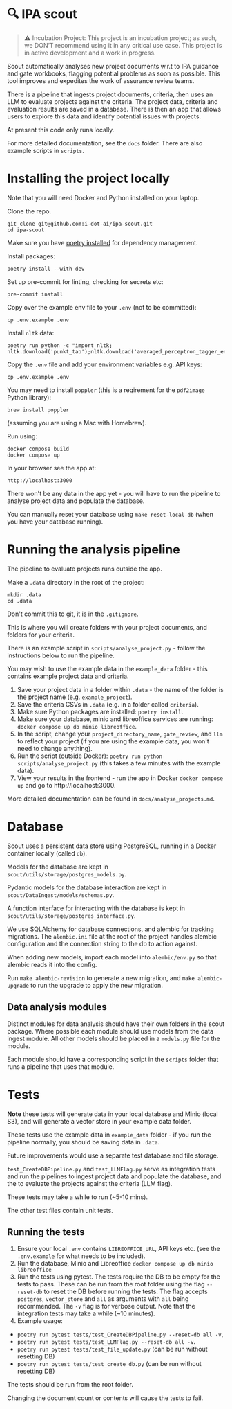 #  🔍 IPA scout

> ⚠️ Incubation Project: This project is an incubation project; as such, we DON’T recommend using it in any critical use case. This project is in active development and a work in progress. 

Scout automatically analyses new project documents w.r.t to IPA guidance and gate workbooks, flagging potential problems as soon as possible. This tool improves and expedites the work of assurance review teams.

There is a pipeline that ingests project documents, criteria, then uses an LLM to evaluate projects against the criteria. The project data, criteria and evaluation results are saved in a database. There is then an app that allows users to explore this data and identify potential issues with projects.

At present this code only runs locally.

For more detailed documentation, see the `docs` folder. There are also example scripts in `scripts`.


# Installing the project locally

Note that you will need Docker and Python installed on your laptop.

Clone the repo.
```
git clone git@github.com:i-dot-ai/ipa-scout.git
cd ipa-scout
```
Make sure you have [poetry installed](https://python-poetry.org/docs/) for dependency management.

Install packages: 
```
poetry install --with dev
```

Set up pre-commit for linting, checking for secrets etc:
```
pre-commit install
```

Copy over the example env file to your `.env` (not to be committed):
```
cp .env.example .env
```

Install `nltk` data:
```
poetry run python -c "import nltk; nltk.download('punkt_tab');nltk.download('averaged_perceptron_tagger_eng');nltk.download('averaged_perceptron_tagger_eng')"
```

Copy the `.env` file and add your environment variables e.g. API keys:
```
cp .env.example .env
```

You may need to install `poppler` (this is a reqirement for the `pdf2image` Python library): 
```
brew install poppler
```
(assuming you are using a Mac with Homebrew).

Run using:
```
docker compose build
docker compose up
```

In your browser see the app at: 
```
http://localhost:3000
```

There won't be any data in the app yet - you will have to run the pipeline to analyse project data and populate the database. 

You can manually reset your database using `make reset-local-db` (when you have your database running).


# Running the analysis pipeline

The pipeline to evaluate projects runs outside the app.

Make a `.data` directory in the root of the project: 
```
mkdir .data
cd .data
```
Don't commit this to git, it is in the `.gitignore`.

This is where you will create folders with your project documents, and folders for your criteria.

There is an example script in `scripts/analyse_project.py` - follow the instructions below to run the pipeline.

You may wish to use the example data in the `example_data` folder - this contains example project data and criteria.

1. Save your project data in a folder within `.data` - the name of the folder is the project name (e.g. `example_project`).
2. Save the criteria CSVs in `.data` (e.g. in a folder called `criteria`).
3. Make sure Python packages are installed: `poetry install`.
4. Make sure your database, minio and libreoffice services are running: `docker compose up db minio libreoffice`.
5. In the script, change your `project_directory_name`, `gate_review`, and `llm` to reflect your project (if you are using the example data, you won't need to change anything).
6. Run the script (outside Docker): `poetry run python scripts/analyse_project.py` (this takes a few minutes with the example data).
7. View your results in the frontend - run the app in Docker `docker compose up` and go to http://localhost:3000.

More detailed documentation can be found in `docs/analyse_projects.md`.


# Database

Scout uses a persistent data store using PostgreSQL, running in a Docker container locally (called `db`).

Models for the database are kept in `scout/utils/storage/postgres_models.py`.

Pydantic models for the database interaction are kept in `scout/DataIngest/models/schemas.py`.

A function interface for interacting with the database is kept in `scout/utils/storage/postgres_interface.py`.

We use SQLAlchemy for database connections, and alembic for tracking migrations. The `alembic.ini` file at the root of the project handles alembic configuration and the connection string to the db to action against.

When adding new models, import each model into `alembic/env.py` so that alembic reads it into the config.

Run `make alembic-revision` to generate a new migration, and `make alembic-upgrade` to run the upgrade to apply the new migration.


## Data analysis modules

Distinct modules for data analysis should have their own folders in the scout package. Where possible each module should use models from the data ingest module. All other models should be placed in a `models.py` file for the module.

Each module should have a corresponding script in the `scripts` folder that runs a pipeline that uses that module.

# Tests

**Note** these tests will generate data in your local database and Minio (local S3), and will generate a vector store in your example data folder.

These tests use the example data in `example_data` folder - if you run the pipeline normally, you should be saving data in `.data`.

Future improvements would use a separate test database and file storage.

`test_CreateDBPipeline.py` and `test_LLMFlag.py` serve as integration tests and run the pipelines to ingest project data and populate the database, and the to evaluate the projects against the criteria (LLM flag).

These tests may take a while to run (~5-10 mins).

The other test files contain unit tests.

## Running the tests

1. Ensure your local `.env` contains `LIBREOFFICE_URL`, API keys etc. (see the `.env.example` for what needs to be included).
2. Run the database, Minio and Libreoffice `docker compose up db minio libreoffice`
3. Run the tests using pytest. The tests require the DB to be empty for the tests to pass. These can be run from the root folder using the flag `--reset-db` to reset the DB before running the tests. The flag accepts `postgres`, `vector_store` and `all` as arguments with `all` being recommended. The `-v` flag is for verbose output. Note that the integration tests may take a while (~10 minutes).
4. Example usage: 
- `poetry run pytest tests/test_CreateDBPipeline.py --reset-db all -v`, 
- `poetry run pytest tests/test_LLMFlag.py --reset-db all -v`. 
- `poetry run pytest tests/test_file_update.py` (can be run without resetting DB)
- `poetry run pytest tests/test_create_db.py` (can be run without resetting DB)

The tests should be run from the root folder.

Changing the document count or contents will cause the tests to fail.


